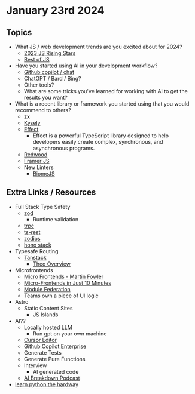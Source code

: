 # January 23rd 2024

## Topics

* What JS / web development trends are you excited about for 2024?
  * [2023 JS Rising Stars](https://risingstars.js.org/2023/en)
  * [Best of JS](https://bestofjs.org/projects?sort=yearly)
* Have you started using AI in your development workflow?
  * [Github copilot / chat](https://github.com/features/copilot)
  * ChatGPT / Bard / Bing?
  * Other tools?
  * What are some tricks you've learned for working with AI to get the results you want?
* What is a recent library or framework you started using that you would recommend to others?
  * [zx](https://github.com/google/zx)
  * [Kysely](https://www.kysely.dev/)
  * [Effect](https://www.effect.website/)
    * Effect is a powerful TypeScript library designed to help developers easily create complex, synchronous, and asynchronous programs.
  * [Redwood](https://redwoodjs.com/)
  * [Framer JS](https://www.framer.com/features/effects/)
  * New Linters
    * [BiomeJS](https://oxc-project.github.io/)


## Extra Links / Resources

* Full Stack Type Safety
  * [zod](https://zod.dev/)
    * Runtime validation
  * [trpc](https://trpc.io/)
  * [ts-rest](https://ts-rest.com/)
  * [zodios](https://www.zodios.org/)
  * [hono stack](https://hono.dev/concepts/stacks)
* Typesafe Routing
  * [Tanstack](https://tanstack.com/)
    * [Theo Overview](https://www.youtube.com/watch?v=DrP8gIpwkUg)
* Microfrontends
  * [Micro Frontends - Martin Fowler](https://martinfowler.com/articles/micro-frontends.html)
  * [Micro-Frontends in Just 10 Minutes](https://www.youtube.com/watch?v=s_Fs4AXsTnA)
  * [Module Federation](https://module-federation.io/)
  * Teams own a piece of UI logic
* Astro
  * Static Content Sites
    * JS Islands
* AI??
  * Locally hosted LLM
    * Run gpt on your own machine
  * [Cursor Editor](https://cursor.sh/)
  * [Github Copilot Enterprise](https://docs.github.com/en/copilot/github-copilot-enterprise)
  * Generate Tests
  * Generate Pure Functions
  * Interview
    * AI generated code
  * [AI Breakdown Podcast](https://podcasts.apple.com/us/podcast/the-ai-breakdown-daily-artificial-intelligence-news/id1680633614)
* [learn python the hardway](https://learnpythonthehardway.org/)